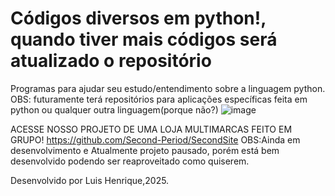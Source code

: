 # Códigos diversos em python!, quando tiver mais códigos será atualizado o repositório
Programas para ajudar seu estudo/entendimento sobre a linguagem python.
OBS: futuramente terá repositórios para aplicações específicas feita em python ou qualquer outra linguagem(porque não?)
![image](https://github.com/user-attachments/assets/c604a27a-7c4c-4813-8545-4b6fbdd6b1e1)



ACESSE NOSSO PROJETO DE UMA LOJA MULTIMARCAS FEITO EM GRUPO!
https://github.com/Second-Period/SecondSite
OBS:Ainda em desenvolvimento e Atualmente projeto pausado, porém está bem desenvolvido podendo ser reaproveitado como quiserem.

Desenvolvido por Luis Henrique,2025.

